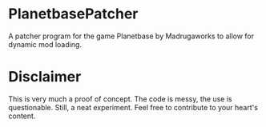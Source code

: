 # PlanetbasePatcher
A patcher program for the game Planetbase by Madrugaworks to allow for dynamic mod loading.

# Disclaimer
This is very much a proof of concept. The code is messy, the use is questionable. Still, a neat experiment. Feel free to contribute to your heart's content.

